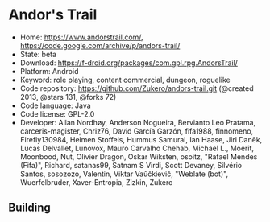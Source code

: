 # Andor's Trail

- Home: https://www.andorstrail.com/, https://code.google.com/archive/p/andors-trail/
- State: beta
- Download: https://f-droid.org/packages/com.gpl.rpg.AndorsTrail/
- Platform: Android
- Keyword: role playing, content commercial, dungeon, roguelike
- Code repository: https://github.com/Zukero/andors-trail.git (@created 2013, @stars 131, @forks 72)
- Code language: Java
- Code license: GPL-2.0
- Developer: Allan Nordhøy, Anderson Nogueira, Bervianto Leo Pratama, carceris-magister, Chriz76, David García Garzón, fifa1988, finnomeno, Firefly130984, Heimen Stoffels, Hummus Samurai, Ian Haase, Jiri Daněk, Lucas Delvallet, Lunovox, Mauro Carvalho Chehab, Michael L., Moerit, Moonbood, Nut, Olivier Dragon, Oskar Wiksten, osoitz, "Rafael Mendes (Fifa)", Richard, satanas99, Satnam S Virdi, Scott Devaney, Silvério Santos, sosozozo, Valentin, Viktar Vaŭčkievič, "Weblate (bot)", Wuerfelbruder, Xaver-Entropia, Zizkin, Zukero

## Building

